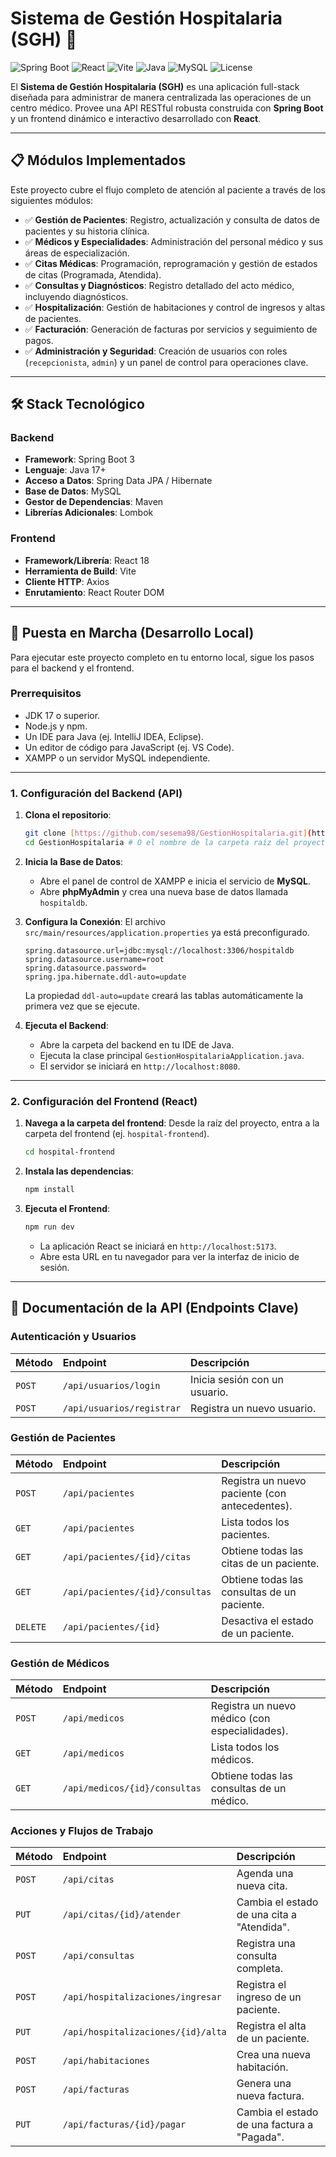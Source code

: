 # Sistema de Gestión Hospitalaria (SGH) 🏥

![Spring Boot](https://img.shields.io/badge/Spring%20Boot-3.x-brightgreen?logo=spring)
![React](https://img.shields.io/badge/React-18-blue?logo=react)
![Vite](https://img.shields.io/badge/Vite-5.x-purple?logo=vite)
![Java](https://img.shields.io/badge/Java-17+-orange?logo=java)
![MySQL](https://img.shields.io/badge/MySQL-8.x-blue?logo=mysql)
![License](https://img.shields.io/badge/License-MIT-lightgrey)

El **Sistema de Gestión Hospitalaria (SGH)** es una aplicación full-stack diseñada para administrar de manera centralizada las operaciones de un centro médico. Provee una API RESTful robusta construida con **Spring Boot** y un frontend dinámico e interactivo desarrollado con **React**.

---
## 📋 Módulos Implementados

Este proyecto cubre el flujo completo de atención al paciente a través de los siguientes módulos:

-   ✅ **Gestión de Pacientes**: Registro, actualización y consulta de datos de pacientes y su historia clínica.
-   ✅ **Médicos y Especialidades**: Administración del personal médico y sus áreas de especialización.
-   ✅ **Citas Médicas**: Programación, reprogramación y gestión de estados de citas (Programada, Atendida).
-   ✅ **Consultas y Diagnósticos**: Registro detallado del acto médico, incluyendo diagnósticos.
-   ✅ **Hospitalización**: Gestión de habitaciones y control de ingresos y altas de pacientes.
-   ✅ **Facturación**: Generación de facturas por servicios y seguimiento de pagos.
-   ✅ **Administración y Seguridad**: Creación de usuarios con roles (`recepcionista`, `admin`) y un panel de control para operaciones clave.

---
## 🛠️ Stack Tecnológico

### **Backend**
-   **Framework**: Spring Boot 3
-   **Lenguaje**: Java 17+
-   **Acceso a Datos**: Spring Data JPA / Hibernate
-   **Base de Datos**: MySQL
-   **Gestor de Dependencias**: Maven
-   **Librerías Adicionales**: Lombok

### **Frontend**
-   **Framework/Librería**: React 18
-   **Herramienta de Build**: Vite
-   **Cliente HTTP**: Axios
-   **Enrutamiento**: React Router DOM

---
## 🚀 Puesta en Marcha (Desarrollo Local)

Para ejecutar este proyecto completo en tu entorno local, sigue los pasos para el backend y el frontend.

### **Prerrequisitos**
-   JDK 17 o superior.
-   Node.js y npm.
-   Un IDE para Java (ej. IntelliJ IDEA, Eclipse).
-   Un editor de código para JavaScript (ej. VS Code).
-   XAMPP o un servidor MySQL independiente.

---
### **1. Configuración del Backend (API)**

1.  **Clona el repositorio**:
    ```bash
    git clone [https://github.com/sesema98/GestionHospitalaria.git](https://github.com/sesema98/GestionHospitalaria.git)
    cd GestionHospitalaria # O el nombre de la carpeta raíz del proyecto
    ```

2.  **Inicia la Base de Datos**:
    -   Abre el panel de control de XAMPP e inicia el servicio de **MySQL**.
    -   Abre **phpMyAdmin** y crea una nueva base de datos llamada `hospitaldb`.

3.  **Configura la Conexión**: El archivo `src/main/resources/application.properties` ya está preconfigurado.
    ```properties
    spring.datasource.url=jdbc:mysql://localhost:3306/hospitaldb
    spring.datasource.username=root
    spring.datasource.password=
    spring.jpa.hibernate.ddl-auto=update
    ```
    La propiedad `ddl-auto=update` creará las tablas automáticamente la primera vez que se ejecute.

4.  **Ejecuta el Backend**:
    -   Abre la carpeta del backend en tu IDE de Java.
    -   Ejecuta la clase principal `GestionHospitalariaApplication.java`.
    -   El servidor se iniciará en `http://localhost:8080`.

---
### **2. Configuración del Frontend (React)**

1.  **Navega a la carpeta del frontend**: Desde la raíz del proyecto, entra a la carpeta del frontend (ej. `hospital-frontend`).
    ```bash
    cd hospital-frontend
    ```

2.  **Instala las dependencias**:
    ```bash
    npm install
    ```

3.  **Ejecuta el Frontend**:
    ```bash
    npm run dev
    ```
    -   La aplicación React se iniciará en `http://localhost:5173`.
    -   Abre esta URL en tu navegador para ver la interfaz de inicio de sesión.

---
## 📖 Documentación de la API (Endpoints Clave)

### **Autenticación y Usuarios**
| Método | Endpoint                  | Descripción                      |
|:-------|:--------------------------|:---------------------------------|
| `POST` | `/api/usuarios/login`     | Inicia sesión con un usuario.    |
| `POST` | `/api/usuarios/registrar` | Registra un nuevo usuario.       |

### **Gestión de Pacientes**
| Método   | Endpoint                      | Descripción                                      |
|:---------|:------------------------------|:-------------------------------------------------|
| `POST`   | `/api/pacientes`              | Registra un nuevo paciente (con antecedentes).  |
| `GET`    | `/api/pacientes`              | Lista todos los pacientes.                       |
| `GET`    | `/api/pacientes/{id}/citas`   | Obtiene todas las citas de un paciente.          |
| `GET`    | `/api/pacientes/{id}/consultas`| Obtiene todas las consultas de un paciente.      |
| `DELETE` | `/api/pacientes/{id}`         | Desactiva el estado de un paciente.              |

### **Gestión de Médicos**
| Método | Endpoint                      | Descripción                               |
|:-------|:------------------------------|:------------------------------------------|
| `POST` | `/api/medicos`                | Registra un nuevo médico (con especialidades). |
| `GET`  | `/api/medicos`                | Lista todos los médicos.                  |
| `GET`  | `/api/medicos/{id}/consultas` | Obtiene todas las consultas de un médico. |

### **Acciones y Flujos de Trabajo**
| Método | Endpoint                              | Descripción                               |
|:-------|:--------------------------------------|:------------------------------------------|
| `POST` | `/api/citas`                          | Agenda una nueva cita.                    |
| `PUT`  | `/api/citas/{id}/atender`             | Cambia el estado de una cita a "Atendida". |
| `POST` | `/api/consultas`                      | Registra una consulta completa.           |
| `POST` | `/api/hospitalizaciones/ingresar`     | Registra el ingreso de un paciente.       |
| `PUT`  | `/api/hospitalizaciones/{id}/alta`    | Registra el alta de un paciente.          |
| `POST` | `/api/habitaciones`                   | Crea una nueva habitación.                |
| `POST` | `/api/facturas`                       | Genera una nueva factura.                 |
| `PUT`  | `/api/facturas/{id}/pagar`            | Cambia el estado de una factura a "Pagada".|

